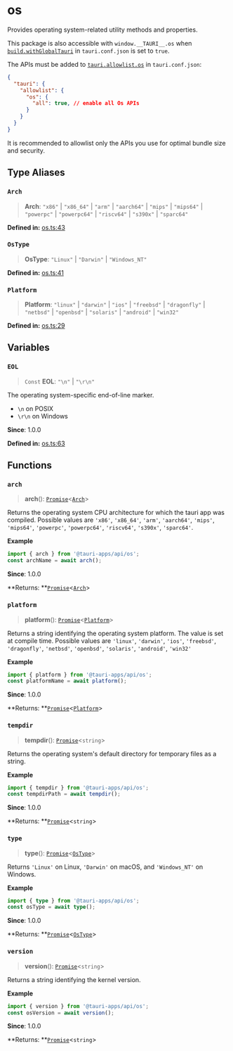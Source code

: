 # os

Provides operating system-related utility methods and properties.

This package is also accessible with `window.__TAURI__.os` when [`build.withGlobalTauri`](https://tauri.app/v1/api/config/#buildconfig.withglobaltauri) in `tauri.conf.json` is set to `true`.

The APIs must be added to [`tauri.allowlist.os`](https://tauri.app/v1/api/config/#allowlistconfig.os) in `tauri.conf.json`:
```json
{
  "tauri": {
    "allowlist": {
      "os": {
        "all": true, // enable all Os APIs
      }
    }
  }
}
```
It is recommended to allowlist only the APIs you use for optimal bundle size and security.

## Type Aliases

### `Arch`

> **Arch**: `"x86"` \| `"x86_64"` \| `"arm"` \| `"aarch64"` \| `"mips"` \| `"mips64"` \| `"powerpc"` \| `"powerpc64"` \| `"riscv64"` \| `"s390x"` \| `"sparc64"`

**Defined in:** [os.ts:43](https://github.com/tauri-apps/tauri/blob/75a0c79/tooling/api/src/os.ts#L43)

### `OsType`

> **OsType**: `"Linux"` \| `"Darwin"` \| `"Windows_NT"`

**Defined in:** [os.ts:41](https://github.com/tauri-apps/tauri/blob/75a0c79/tooling/api/src/os.ts#L41)

### `Platform`

> **Platform**: `"linux"` \| `"darwin"` \| `"ios"` \| `"freebsd"` \| `"dragonfly"` \| `"netbsd"` \| `"openbsd"` \| `"solaris"` \| `"android"` \| `"win32"`

**Defined in:** [os.ts:29](https://github.com/tauri-apps/tauri/blob/75a0c79/tooling/api/src/os.ts#L29)

## Variables

### `EOL`

> `Const` **EOL**: `"\n"` \| `"\r\n"`

The operating system-specific end-of-line marker.
- `\n` on POSIX
- `\r\n` on Windows

**Since**: 1.0.0

**Defined in:** [os.ts:63](https://github.com/tauri-apps/tauri/blob/75a0c79/tooling/api/src/os.ts#L63)

## Functions

### `arch`

> **arch**(): [`Promise`](https://developer.mozilla.org/en-US/docs/Web/JavaScript/Reference/Global_Objects/Promise)<[`Arch`](os.md#arch)\>

Returns the operating system CPU architecture for which the tauri app was compiled. Possible values are `'x86'`, `'x86_64'`, `'arm'`, `'aarch64'`, `'mips'`, `'mips64'`, `'powerpc'`, `'powerpc64'`, `'riscv64'`, `'s390x'`, `'sparc64'`.

**Example**

```typescript
import { arch } from '@tauri-apps/api/os';
const archName = await arch();
```

**Since**: 1.0.0

**Returns: **[`Promise`](https://developer.mozilla.org/en-US/docs/Web/JavaScript/Reference/Global_Objects/Promise)<[`Arch`](os.md#arch)\>

### `platform`

> **platform**(): [`Promise`](https://developer.mozilla.org/en-US/docs/Web/JavaScript/Reference/Global_Objects/Promise)<[`Platform`](os.md#platform)\>

Returns a string identifying the operating system platform. The value is set at compile time. Possible values are `'linux'`, `'darwin'`, `'ios'`, `'freebsd'`, `'dragonfly'`, `'netbsd'`, `'openbsd'`, `'solaris'`, `'android'`, `'win32'`

**Example**

```typescript
import { platform } from '@tauri-apps/api/os';
const platformName = await platform();
```

**Since**: 1.0.0

**Returns: **[`Promise`](https://developer.mozilla.org/en-US/docs/Web/JavaScript/Reference/Global_Objects/Promise)<[`Platform`](os.md#platform)\>

### `tempdir`

> **tempdir**(): [`Promise`](https://developer.mozilla.org/en-US/docs/Web/JavaScript/Reference/Global_Objects/Promise)<`string`\>

Returns the operating system's default directory for temporary files as a string.

**Example**

```typescript
import { tempdir } from '@tauri-apps/api/os';
const tempdirPath = await tempdir();
```

**Since**: 1.0.0

**Returns: **[`Promise`](https://developer.mozilla.org/en-US/docs/Web/JavaScript/Reference/Global_Objects/Promise)<`string`\>

### `type`

> **type**(): [`Promise`](https://developer.mozilla.org/en-US/docs/Web/JavaScript/Reference/Global_Objects/Promise)<[`OsType`](os.md#ostype)\>

Returns `'Linux'` on Linux, `'Darwin'` on macOS, and `'Windows_NT'` on Windows.

**Example**

```typescript
import { type } from '@tauri-apps/api/os';
const osType = await type();
```

**Since**: 1.0.0

**Returns: **[`Promise`](https://developer.mozilla.org/en-US/docs/Web/JavaScript/Reference/Global_Objects/Promise)<[`OsType`](os.md#ostype)\>

### `version`

> **version**(): [`Promise`](https://developer.mozilla.org/en-US/docs/Web/JavaScript/Reference/Global_Objects/Promise)<`string`\>

Returns a string identifying the kernel version.

**Example**

```typescript
import { version } from '@tauri-apps/api/os';
const osVersion = await version();
```

**Since**: 1.0.0

**Returns: **[`Promise`](https://developer.mozilla.org/en-US/docs/Web/JavaScript/Reference/Global_Objects/Promise)<`string`\>
